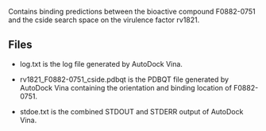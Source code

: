 Contains binding predictions between the bioactive compound F0882-0751 and the cside search space on the virulence factor rv1821.

## Files

- log.txt is the log file generated by AutoDock Vina.

- rv1821_F0882-0751_cside.pdbqt is the PDBQT file generated by AutoDock Vina containing the orientation and binding location of F0882-0751.

- stdoe.txt is the combined STDOUT and STDERR output of AutoDock Vina.

